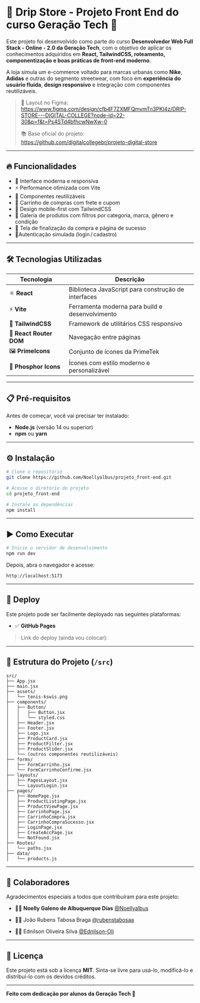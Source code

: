 # 👟 Drip Store - Projeto Front End do curso Geração Tech 👕

Este projeto foi desenvolvido como parte do curso **Desenvolvedor Web Full Stack - Online - 2.0 da Geração Tech**, com o objetivo de aplicar os conhecimentos adquiridos em **React, TailwindCSS, roteamento, componentização e boas práticas de front-end moderno**.

A loja simula um e-commerce voltado para marcas urbanas como **Nike**, **Adidas** e outras do segmento streetwear, com foco em **experiência do usuário fluida**, **design responsivo** e integração com componentes reutilizáveis.

> 🎨 Layout no Figma:  
> https://www.figma.com/design/cfb4F7ZXMFQmvmTn3PKI4z/DRIP-STORE---DIGITAL-COLLEGE?node-id=22-30&p=f&t=Ps4STd4bfhcwNwXw-0  
>
> 📚 Base oficial do projeto:  
> https://github.com/digitalcollegebr/projeto-digital-store

---

## 🔥 Funcionalidades

- 🎨 Interface moderna e responsiva
- ⚡ Performance otimizada com Vite
- 🎯 Componentes reutilizáveis
- 🛒 Carrinho de compras com frete e cupom
- 📱 Design mobile-first com TailwindCSS
- 👟 Galeria de produtos com filtros por categoria, marca, gênero e condição
- 🧾 Tela de finalização da compra e página de sucesso
- 👤Autenticação simulada (login / cadastro) 

---

## 🛠 Tecnologias Utilizadas

| Tecnologia | Descrição |
|------------|-----------|
| ⚛️ **React** | Biblioteca JavaScript para construção de interfaces |
| ⚡ **Vite** | Ferramenta moderna para build e desenvolvimento |
| 🎨 **TailwindCSS** | Framework de utilitários CSS responsivo |
| 🧭 **React Router DOM** | Navegação entre páginas |
| 🖼️ **PrimeIcons** | Conjunto de ícones da PrimeTek |
| 🎨 **Phosphor Icons** | Ícones com estilo moderno e personalizável |

---

## 📋 Pré-requisitos

Antes de começar, você vai precisar ter instalado:

- **Node.js** (versão 14 ou superior)
- **npm** ou **yarn**

---

## ⚙️ Instalação

```bash
# Clone o repositório
git clone https://github.com/Noellyalbus/projeto_front-end.git

# Acesse o diretório do projeto
cd projeto_front-end

# Instale as dependências
npm install
````

---

## ▶️ Como Executar

```bash
# Inicie o servidor de desenvolvimento
npm run dev
```

Depois, abra o navegador e acesse:

```
http://localhost:5173
```

---

## 🚀 Deploy

Este projeto pode ser facilmente deployado nas seguintes plataformas:

* ✅ **GitHub Pages**

> Link do deploy (ainda vou colocar):

---

## 📁 Estrutura do Projeto (`/src`)

```
src/
├── App.jsx
├── main.jsx
├── assets/
│   └── tenis-kswis.png
├── components/
│   ├── Button/
│   │   ├── Button.jsx
│   │   └── styled.css
│   ├── Header.jsx
│   ├── Footer.jsx
│   ├── Logo.jsx
│   ├── ProductCard.jsx
│   ├── ProductFilter.jsx
│   ├── ProductSlider.jsx
│   └── (outros componentes reutilizáveis)
├── forms/
│   ├── FormCarrinho.jsx
│   └── FormCarrinhoConfirme.jsx
├── layouts/
│   ├── PagesLayout.jsx
│   └── LayoutLogin.jsx
├── pages/
│   ├── HomePage.jsx
│   ├── ProductListingPage.jsx
│   ├── ProductViewPage.jsx
│   ├── CarrinhoPage.jsx
│   ├── CarrinhoCompra.jsx
│   ├── CarrinhoCompraSucesso.jsx
│   ├── LoginPage.jsx
│   ├── CreateAccPage.jsx
│   └── NotFound.jsx
├── Routes/
│   └── paths.jsx
├── data/
│   └── products.js
```

---

## 👥 Colaboradores

Agradecimentos especiais a todos que contribuíram para este projeto:

* 👩‍💻 **Noelly Galeno de Albuquerque Dias**
  [@Noellyalbus](https://github.com/Noellyalbus)

* 👨‍💻 João Rubens Tabosa Braga
  [@rubenstabosaa](https://github.com/rubenstabosaa)

* 👨‍💻 Ednilson Oliveira Silva
  [@Ednilson-Oli](https://github.com/Ednilson-Oli)

---

## 📃 Licença

Este projeto está sob a licença **MIT**.
Sinta-se livre para usá-lo, modificá-lo e distribuí-lo com os devidos créditos.

---

**Feito com dedicação por alunos da Geração Tech 💙**
